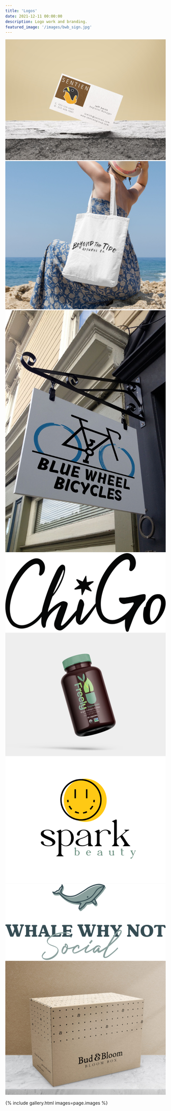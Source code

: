 ```yaml
---
title: 'Logos'
date: 2021-12-11 00:00:00
description: Logo work and branding.
featured_image: '/images/bwb_sign.jpg'
---
```



<div class="gallery" data-columns="4">
  <div class="gallery__item">
    <img src="/images/sentien.JPG" alt="Sentien Security Firm Logo">
  </div>
  <div class="gallery__item">
    <img src="/images/tide_logo.jpg" alt="Beyond the Tide beachwear Logo">
  </div>
  <div class="gallery__item">
    <img src="/images/bwb_sign.jpg" alt="Blue Wheel Bicycles Logo on Street Sign">
  </div>
  <div class="gallery__item">
    <img src="/images/chigo.png" alt="Chigo Shoe Brand Logo">
  </div>
  <div class="gallery__item">
    <img src="/images/freely-bottle.JPG" alt="Freely Vitamin Bottle">
  </div>
  <div class="gallery__item">
    <img src="/images/spark_transparent.png" alt="Spark Beauty Logo">
  </div>
  <div class="gallery__item">
    <img src="/images/wwn.png" alt="Whale Why Not Social Media Management Logo">
  </div>
  <div class="gallery__item">
    <img src="/images/bud_bloom_box2.jpg" alt="Bud Bloom Logo on Packaging">
  </div>
</div>

{% include gallery.html images=page.images %}

	

